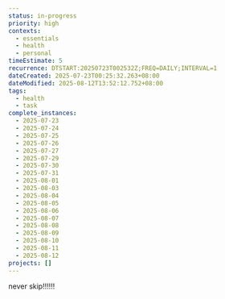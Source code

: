 ```yaml
---
status: in-progress
priority: high
contexts:
  - essentials
  - health
  - personal
timeEstimate: 5
recurrence: DTSTART:20250723T002532Z;FREQ=DAILY;INTERVAL=1
dateCreated: 2025-07-23T00:25:32.263+08:00
dateModified: 2025-08-12T13:52:12.752+08:00
tags:
  - health
  - task
complete_instances:
  - 2025-07-23
  - 2025-07-24
  - 2025-07-25
  - 2025-07-26
  - 2025-07-27
  - 2025-07-29
  - 2025-07-30
  - 2025-07-31
  - 2025-08-01
  - 2025-08-03
  - 2025-08-04
  - 2025-08-05
  - 2025-08-06
  - 2025-08-07
  - 2025-08-08
  - 2025-08-09
  - 2025-08-10
  - 2025-08-11
  - 2025-08-12
projects: []
---
```


never skip!!!!!!

